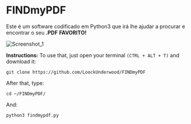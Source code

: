 # FINDmyPDF
Este é um software codificado em Python3 que irá lhe ajudar a procurar e encontrar o seu **.PDF** **FAVORITO!**

![Screenshot_1](http://genius-go.com/kindeditor/attached/image/20171117/20171117095407_49994.png)

**Instructions:**
To use that, just open your terminal `(CTRL + ALT + T)` and download it:
```
git clone https://github.com/LoockUnderwood/FINDmyPDF
```
After that, type:
```
cd ~/FINDmyPDF/
```
And:
```
python3 findmypdf.py
```

